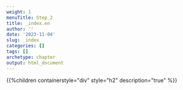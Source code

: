 ```yaml
---
weight: 1
menuTitle: Step_2
title: _index.en
author: ''
date: '2023-11-04'
slug: _index
categories: []
tags: []
archetype: chapter
output: html_document
---
```


{{%children containerstyle="div" style="h2" description="true" %}}
